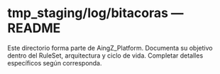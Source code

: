 # tmp_staging/log/bitacoras — README

Este directorio forma parte de AingZ_Platform. Documenta su objetivo dentro del RuleSet, arquitectura y ciclo de vida. Completar detalles específicos según corresponda.
